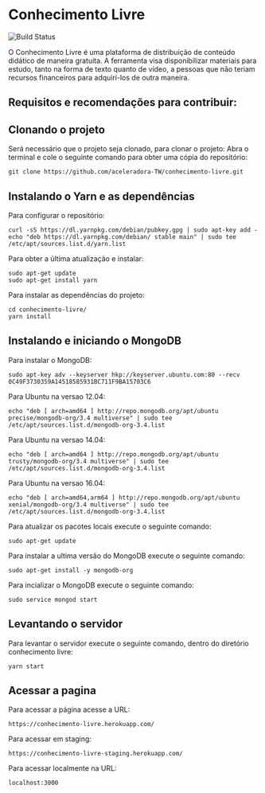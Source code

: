 # Conhecimento Livre

![Build Status](https://travis-ci.org/aceleradora-TW/conhecimento-livre.svg?branch=master)

O Conhecimento Livre é uma plataforma de distribuição de conteúdo didático de maneira
gratuita. A ferramenta visa disponibilizar materiais para estudo, tanto na forma de texto quanto de vídeo, a pessoas que não teriam recursos financeiros para adquirí-los de outra maneira.

## Requisitos e recomendações para contribuir:

## Clonando o projeto
Será necessário que o projeto seja clonado, para clonar o projeto:
Abra o terminal e cole o seguinte comando para obter uma cópia do repositório:
```
git clone https://github.com/aceleradora-TW/conhecimento-livre.git
```

## Instalando o Yarn e as dependências
Para configurar o repositório:  
```
curl -sS https://dl.yarnpkg.com/debian/pubkey.gpg | sudo apt-key add - 
echo "deb https://dl.yarnpkg.com/debian/ stable main" | sudo tee /etc/apt/sources.list.d/yarn.list
```  
Para obter a última atualização e instalar:  
```
sudo apt-get update
sudo apt-get install yarn
``` 
Para instalar as dependências do projeto:
```
cd conhecimento-livre/
yarn install
```

## Instalando e iniciando o MongoDB
Para instalar o MongoDB:
```
sudo apt-key adv --keyserver hkp://keyserver.ubuntu.com:80 --recv 0C49F3730359A14518585931BC711F9BA15703C6
```
Para Ubuntu na versao 12.04:
```
echo "deb [ arch=amd64 ] http://repo.mongodb.org/apt/ubuntu precise/mongodb-org/3.4 multiverse" | sudo tee /etc/apt/sources.list.d/mongodb-org-3.4.list
```
Para Ubuntu na versao 14.04:
```
echo "deb [ arch=amd64 ] http://repo.mongodb.org/apt/ubuntu trusty/mongodb-org/3.4 multiverse" | sudo tee /etc/apt/sources.list.d/mongodb-org-3.4.list
```
Para Ubuntu na versao 16.04:
```
echo "deb [ arch=amd64,arm64 ] http://repo.mongodb.org/apt/ubuntu xenial/mongodb-org/3.4 multiverse" | sudo tee /etc/apt/sources.list.d/mongodb-org-3.4.list
```
Para atualizar os pacotes locais execute o seguinte comando:
```
sudo apt-get update
```
Para instalar a ultima versão do MongoDB execute o seguinte comando:
```
sudo apt-get install -y mongodb-org
```
Para incializar o MongoDB execute o seguinte comando:
```
sudo service mongod start
```

## Levantando o servidor
Para levantar o servidor execute o seguinte comando, dentro do diretório conhecimento livre:

```
yarn start
```

## Acessar a pagina
Para acessar a página acesse a URL:

```
https://conhecimento-livre.herokuapp.com/
```
Para acessar em staging:

```
https://conhecimento-livre-staging.herokuapp.com/
```

Para acessar localmente na URL:
```
localhost:3000
```
